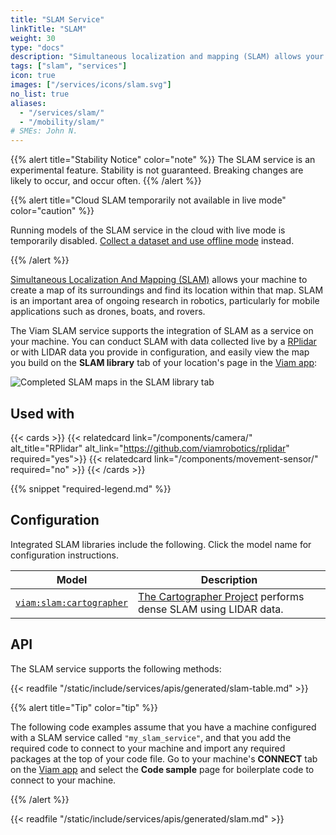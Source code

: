 ```yaml
---
title: "SLAM Service"
linkTitle: "SLAM"
weight: 30
type: "docs"
description: "Simultaneous localization and mapping (SLAM) allows your machine to create a map of its surroundings and find its location within that map."
tags: ["slam", "services"]
icon: true
images: ["/services/icons/slam.svg"]
no_list: true
aliases:
  - "/services/slam/"
  - "/mobility/slam/"
# SMEs: John N.
---
```


{{% alert title="Stability Notice" color="note" %}}
The SLAM service is an experimental feature.
Stability is not guaranteed.
Breaking changes are likely to occur, and occur often.
{{% /alert %}}

{{% alert title="Cloud SLAM temporarily not available in live mode" color="caution" %}}

Running models of the SLAM service in the cloud with live mode is temporarily disabled.
[Collect a dataset and use offline mode](/services/slam/cartographer/#use-previously-captured-data) instead.

{{% /alert %}}

[Simultaneous Localization And Mapping (SLAM)](https://en.wikipedia.org/wiki/Simultaneous_localization_and_mapping) allows your machine to create a map of its surroundings and find its location within that map.
SLAM is an important area of ongoing research in robotics, particularly for mobile applications such as drones, boats, and rovers.

The Viam SLAM service supports the integration of SLAM as a service on your machine.
You can conduct SLAM with data collected live by a [RPlidar](https://github.com/viamrobotics/rplidar) or with LIDAR data you provide in configuration, and easily view the map you build on the **SLAM library** tab of your location's page in the [Viam app](https://app.viam.com):

![Completed SLAM maps in the SLAM library tab](/services/slam/view-map-page.png)

## Used with

<!-- markdownlint-disable MD034 -->

{{< cards >}}
{{< relatedcard link="/components/camera/" alt_title="RPlidar" alt_link="https://github.com/viamrobotics/rplidar" required="yes">}}
{{< relatedcard link="/components/movement-sensor/" required="no" >}}
{{< /cards >}}

{{% snippet "required-legend.md" %}}

## Configuration

Integrated SLAM libraries include the following.
Click the model name for configuration instructions.

<!-- prettier-ignore -->
| Model | Description |
| ----- | ----------- |
| [`viam:slam:cartographer`](cartographer/) | [The Cartographer Project](https://github.com/cartographer-project) performs dense SLAM using LIDAR data. |

## API

The SLAM service supports the following methods:

{{< readfile "/static/include/services/apis/generated/slam-table.md" >}}

{{% alert title="Tip" color="tip" %}}

The following code examples assume that you have a machine configured with a SLAM service called `"my_slam_service"`, and that you add the required code to connect to your machine and import any required packages at the top of your code file.
Go to your machine's **CONNECT** tab on the [Viam app](https://app.viam.com) and select the **Code sample** page for boilerplate code to connect to your machine.

{{% /alert %}}

{{< readfile "/static/include/services/apis/generated/slam.md" >}}
